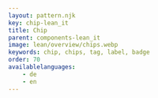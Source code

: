 ```yaml
---
layout: pattern.njk
key: chip-lean_it
title: Chip
parent: components-lean_it
image: lean/overview/chips.webp
keywords: chip, chips, tag, label, badge
order: 70
availablelanguages: 
    - de
    - en
---
```

